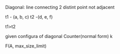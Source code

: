 Diagonal: line connecting 2 distint point not adjacent 



t1 - (a, b, c)
t2 -(d, e, f)

t1>t2

given configura of diagonal
Counter(normal form)
k



F(A, max_size_limit)
